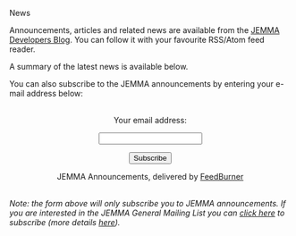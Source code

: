 News
<!-- Remember: the first line always goes with the title-->
<!-- Please use h3 headers (###) inside these files -->


<!--http://jemma-sw.blogspot.com/feeds/posts/default?alt=rss-->

Announcements, articles and related news are available from the <a href="http://jemma-sw.blogspot.com/" target="_parent">JEMMA Developers Blog</a>. You can follow it with your favourite RSS/Atom feed reader. 

A summary of the latest news is available below.

<script language="JavaScript" src='http://www.webrss.com/get_mysite.php?lang=js&mysiteId=66870'></script>

You can also subscribe to the JEMMA announcements by entering your e-mail address below:

<form style="border:0px solid #ccc;padding:3px;text-align:center;" action="http://feedburner.google.com/fb/a/mailverify" method="post" target="popupwindow" onsubmit="window.open('http://feedburner.google.com/fb/a/mailverify?uri=Jemma', 'popupwindow', 'scrollbars=yes,width=550,height=520');return true"><p>Your email address:</p><p><input type="text" name="email"/></p><input type="hidden" value="Jemma" name="uri"/><input type="hidden" name="loc" value="en_US"/><input type="submit" value="Subscribe" /><p>JEMMA Announcements, delivered by <a href="http://feedburner.google.com" target="_parent">FeedBurner</a></p></form>


*Note: the form above will only subscribe you to JEMMA announcements. If you are interested in the JEMMA General Mailing List you can <a href="http://groups.google.com/forum/#!forum/jemma-general/join" target="_parent">click here</a> to subscribe (more details [here](howtoc.html)).*

